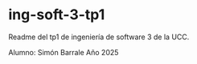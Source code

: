 # ing-soft-3-tp1

Readme del tp1 de ingeniería de software 3 de la UCC.

Alumno: Simón Barrale
Año 2025